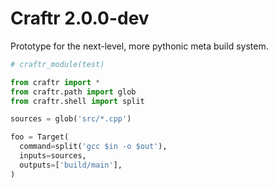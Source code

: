 # Craftr 2.0.0-dev

Prototype for the next-level, more pythonic meta build system.

```python
# craftr_module(test)

from craftr import *
from craftr.path import glob
from craftr.shell import split

sources = glob('src/*.cpp')

foo = Target(
  command=split('gcc $in -o $out'),
  inputs=sources,
  outputs=['build/main'],
)
```
